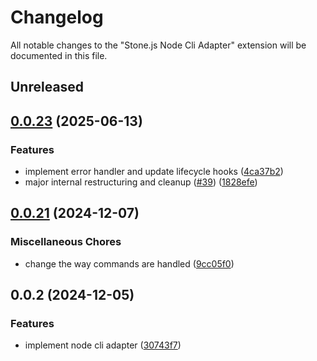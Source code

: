 # Changelog

All notable changes to the "Stone.js Node Cli Adapter" extension will be documented in this file.

## Unreleased


## [0.0.23](https://github.com/stone-foundation/stone-js-node-cli-adapter/compare/v0.0.21...v0.0.23) (2025-06-13)


### Features

* implement error handler and update lifecycle hooks ([4ca37b2](https://github.com/stone-foundation/stone-js-node-cli-adapter/commit/4ca37b2b0c5fee68c5c4db257f745b084b64de79))
* major internal restructuring and cleanup ([#39](https://github.com/stone-foundation/stone-js-node-cli-adapter/issues/39)) ([1828efe](https://github.com/stone-foundation/stone-js-node-cli-adapter/commit/1828efeb9754a95231051030a3437cc1a5b17700))

## [0.0.21](https://github.com/stonemjs/node-cli-adapter/compare/v0.0.2...v0.0.21) (2024-12-07)


### Miscellaneous Chores

* change the way commands are handled ([9cc05f0](https://github.com/stonemjs/node-cli-adapter/commit/9cc05f016f2877068f98d788dc5671f7a043d65c))

## 0.0.2 (2024-12-05)


### Features

* implement node cli adapter ([30743f7](https://github.com/stonemjs/node-cli-adapter/commit/30743f7aaaae46db17826e810be4549d56406b6f))
